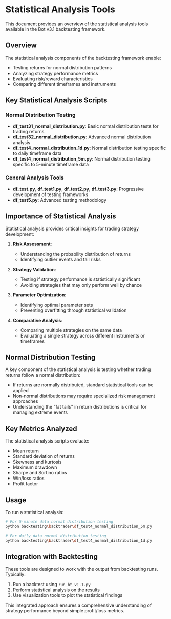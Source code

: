 # Statistical Analysis Tools

This document provides an overview of the statistical analysis tools available in the Bot v3.1 backtesting framework.

## Overview

The statistical analysis components of the backtesting framework enable:

- Testing returns for normal distribution patterns
- Analyzing strategy performance metrics
- Evaluating risk/reward characteristics
- Comparing different timeframes and instruments

## Key Statistical Analysis Scripts

### Normal Distribution Testing

- **df_test31_normal_distribution.py**: Basic normal distribution tests for trading returns
- **df_test32_normal_distribution.py**: Advanced normal distribution analysis
- **df_test4_normal_distribution_1d.py**: Normal distribution testing specific to daily timeframe data
- **df_test4_normal_distribution_5m.py**: Normal distribution testing specific to 5-minute timeframe data

### General Analysis Tools

- **df_test.py**, **df_test1.py**, **df_test2.py**, **df_test3.py**: Progressive development of testing frameworks
- **df_test5.py**: Advanced testing methodology

## Importance of Statistical Analysis

Statistical analysis provides critical insights for trading strategy development:

1. **Risk Assessment**:
   - Understanding the probability distribution of returns
   - Identifying outlier events and tail risks

2. **Strategy Validation**:
   - Testing if strategy performance is statistically significant
   - Avoiding strategies that may only perform well by chance

3. **Parameter Optimization**:
   - Identifying optimal parameter sets
   - Preventing overfitting through statistical validation

4. **Comparative Analysis**:
   - Comparing multiple strategies on the same data
   - Evaluating a single strategy across different instruments or timeframes

## Normal Distribution Testing

A key component of the statistical analysis is testing whether trading returns follow a normal distribution:

- If returns are normally distributed, standard statistical tools can be applied
- Non-normal distributions may require specialized risk management approaches
- Understanding the "fat tails" in return distributions is critical for managing extreme events

## Key Metrics Analyzed

The statistical analysis scripts evaluate:

- Mean return
- Standard deviation of returns
- Skewness and kurtosis
- Maximum drawdown
- Sharpe and Sortino ratios
- Win/loss ratios
- Profit factor

## Usage

To run a statistical analysis:

```bash
# For 5-minute data normal distribution testing
python backtesting\backtrader\df_test4_normal_distribution_5m.py

# For daily data normal distribution testing
python backtesting\backtrader\df_test4_normal_distribution_1d.py
```

## Integration with Backtesting

These tools are designed to work with the output from backtesting runs. Typically:

1. Run a backtest using `run_bt_v1.1.py`
2. Perform statistical analysis on the results
3. Use visualization tools to plot the statistical findings

This integrated approach ensures a comprehensive understanding of strategy performance beyond simple profit/loss metrics.